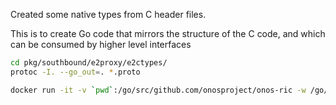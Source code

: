 Created some native types from C header files.

This is to create Go code that mirrors the structure of the C code, and which
can be consumed by higher level interfaces

```bash
cd pkg/southbound/e2proxy/e2ctypes/
protoc -I. --go_out=. *.proto
```

```bash
docker run -it -v `pwd`:/go/src/github.com/onosproject/onos-ric -w /go/src/github.com/onosproject/onos-ric --entrypoint pkg/southbound/e2proxy/ctypes/internal-protos.sh onosproject/protoc-go:v0.6.4
```
